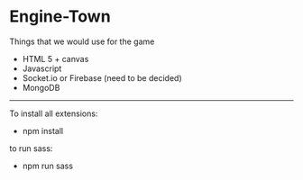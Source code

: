 # Engine-Town

Things that we would use for the game

- HTML 5 + canvas
- Javascript 
- Socket.io or Firebase (need to be decided)
- MongoDB

-------------------------
To install all extensions:
- npm install
<!-- - npm install node-sass -->

to run sass:
- npm run sass

